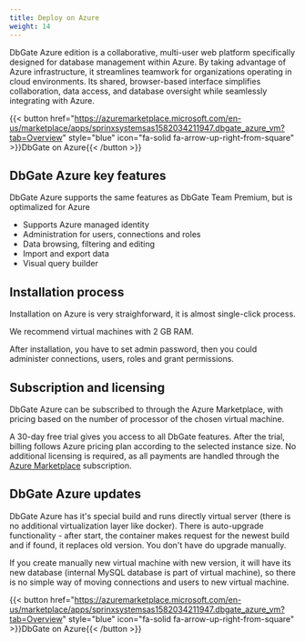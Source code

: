 ```yaml
---
title: Deploy on Azure
weight: 14
---
```


DbGate Azure edition is a collaborative, multi-user web platform specifically designed for database management within Azure. By taking advantage of Azure infrastructure, it streamlines teamwork for organizations operating in cloud environments. Its shared, browser-based interface simplifies collaboration, data access, and database oversight while seamlessly integrating with Azure.

{{< button href="https://azuremarketplace.microsoft.com/en-us/marketplace/apps/sprinxsystemsas1582034211947.dbgate_azure_vm?tab=Overview" style="blue" icon="fa-solid fa-arrow-up-right-from-square" >}}DbGate on Azure{{< /button >}}


## DbGate Azure key features
DbGate Azure supports the same features as DbGate Team Premium, but is optimalized for Azure

* Supports Azure managed identity
* Administration for users, connections and roles
* Data browsing, filtering and editing
* Import and export data
* Visual query builder

## Installation process
Installation on Azure is very straighforward, it is almost single-click process. 

We recommend virtual machines with 2 GB RAM.

After installation, you have to set admin password, then you could administer connections, users, roles and grant permissions.

## Subscription and licensing
DbGate Azure can be subscribed to through the Azure Marketplace, with pricing based on the number of processor of the chosen virtual machine. 

A 30-day free trial gives you access to all DbGate features. After the trial, billing follows Azure pricing plan according to the selected instance size. No additional licensing is required, as all payments are handled through the [Azure Marketplace](https://azuremarketplace.microsoft.com/en-us/marketplace/apps/sprinxsystemsas1582034211947.dbgate_azure_vm?tab=Overview) subscription.

## DbGate Azure updates
DbGate Azure has it's special build and runs directly virtual server (there is no additional virtualization layer like docker). There is auto-upgrade functionality - after start, the container makes request for the newest build and if found, it replaces old version. You don't have do upgrade manually. 

If you create manually new virtual machine with new version, it will have its new database (internal MySQL database is part of virtual machine), so there is no simple way of moving connections and users to new virtual machine.

{{< button href="https://azuremarketplace.microsoft.com/en-us/marketplace/apps/sprinxsystemsas1582034211947.dbgate_azure_vm?tab=Overview" style="blue" icon="fa-solid fa-arrow-up-right-from-square" >}}DbGate on Azure{{< /button >}}

